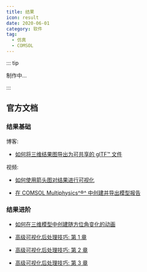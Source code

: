 ```yaml
---
title: 结果
icon: result
date: 2020-06-01
category: 软件
tag:
  - 仿真
  - COMSOL
---
```


::: tip

制作中...

:::

## 官方文档

### 结果基础

博客:

- [如何将三维结果图导出为可共享的 glTF™ 文件](https://cn.comsol.com/blogs/how-to-export-and-share-your-3d-result-plots-as-gltf-files/)

视频:

- [如何使用箭头图对结果进行可视化](https://cn.comsol.com/video/arrow-plots-visualize-results)

- [在 COMSOL Multiphysics^®^ 中创建并导出模型报告](https://cn.comsol.com/video/creating-exporting-model-reports-comsol-multiphysics)

### 结果进阶

- [如何在三维模型中创建随方位角变化的动画](https://cn.comsol.com/blogs/how-to-create-animations-along-the-azimuthal-direction-for-3d-models/)

- [高级可视化后处理技巧: 第 1 章](https://cn.comsol.com/video/chapter-1-advanced-visualization-techniques-postprocessing)

- [高级可视化后处理技巧: 第 2 章](https://cn.comsol.com/video/chapter-2-advanced-visualization-techniques-postprocessing)

- [高级可视化后处理技巧: 第 3 章](https://cn.comsol.com/video/chapter-3-advanced-visualization-techniques-postprocessing)
